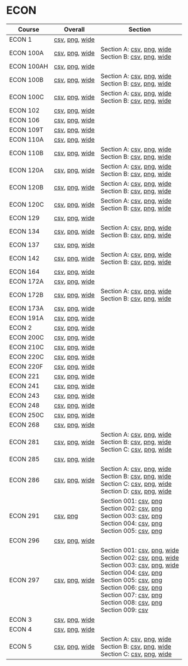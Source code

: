 # ECON

| Course | Overall | Section |
| ------ | ------- | ------- |
| ECON 1 | [csv](https://github.com/UCSD-Historical-Enrollment-Data/2024Spring/blob/main/overall/ECON%201.csv), [png](https://raw.githubusercontent.com/UCSD-Historical-Enrollment-Data/2024Spring/main/plot_overall/ECON%201.png), [wide](https://raw.githubusercontent.com/UCSD-Historical-Enrollment-Data/2024Spring/main/plot_overall_wide/ECON%201.png) |  |
| ECON 100A | [csv](https://github.com/UCSD-Historical-Enrollment-Data/2024Spring/blob/main/overall/ECON%20100A.csv), [png](https://raw.githubusercontent.com/UCSD-Historical-Enrollment-Data/2024Spring/main/plot_overall/ECON%20100A.png), [wide](https://raw.githubusercontent.com/UCSD-Historical-Enrollment-Data/2024Spring/main/plot_overall_wide/ECON%20100A.png) | Section A: [csv](https://github.com/UCSD-Historical-Enrollment-Data/2024Spring/blob/main/section/ECON%20100A_A.csv), [png](https://raw.githubusercontent.com/UCSD-Historical-Enrollment-Data/2024Spring/main/plot_section/ECON%20100A_A.png), [wide](https://raw.githubusercontent.com/UCSD-Historical-Enrollment-Data/2024Spring/main/plot_section_wide/ECON%20100A_A.png)<br>Section B: [csv](https://github.com/UCSD-Historical-Enrollment-Data/2024Spring/blob/main/section/ECON%20100A_B.csv), [png](https://raw.githubusercontent.com/UCSD-Historical-Enrollment-Data/2024Spring/main/plot_section/ECON%20100A_B.png), [wide](https://raw.githubusercontent.com/UCSD-Historical-Enrollment-Data/2024Spring/main/plot_section_wide/ECON%20100A_B.png) |
| ECON 100AH | [csv](https://github.com/UCSD-Historical-Enrollment-Data/2024Spring/blob/main/overall/ECON%20100AH.csv), [png](https://raw.githubusercontent.com/UCSD-Historical-Enrollment-Data/2024Spring/main/plot_overall/ECON%20100AH.png), [wide](https://raw.githubusercontent.com/UCSD-Historical-Enrollment-Data/2024Spring/main/plot_overall_wide/ECON%20100AH.png) |  |
| ECON 100B | [csv](https://github.com/UCSD-Historical-Enrollment-Data/2024Spring/blob/main/overall/ECON%20100B.csv), [png](https://raw.githubusercontent.com/UCSD-Historical-Enrollment-Data/2024Spring/main/plot_overall/ECON%20100B.png), [wide](https://raw.githubusercontent.com/UCSD-Historical-Enrollment-Data/2024Spring/main/plot_overall_wide/ECON%20100B.png) | Section A: [csv](https://github.com/UCSD-Historical-Enrollment-Data/2024Spring/blob/main/section/ECON%20100B_A.csv), [png](https://raw.githubusercontent.com/UCSD-Historical-Enrollment-Data/2024Spring/main/plot_section/ECON%20100B_A.png), [wide](https://raw.githubusercontent.com/UCSD-Historical-Enrollment-Data/2024Spring/main/plot_section_wide/ECON%20100B_A.png)<br>Section B: [csv](https://github.com/UCSD-Historical-Enrollment-Data/2024Spring/blob/main/section/ECON%20100B_B.csv), [png](https://raw.githubusercontent.com/UCSD-Historical-Enrollment-Data/2024Spring/main/plot_section/ECON%20100B_B.png), [wide](https://raw.githubusercontent.com/UCSD-Historical-Enrollment-Data/2024Spring/main/plot_section_wide/ECON%20100B_B.png) |
| ECON 100C | [csv](https://github.com/UCSD-Historical-Enrollment-Data/2024Spring/blob/main/overall/ECON%20100C.csv), [png](https://raw.githubusercontent.com/UCSD-Historical-Enrollment-Data/2024Spring/main/plot_overall/ECON%20100C.png), [wide](https://raw.githubusercontent.com/UCSD-Historical-Enrollment-Data/2024Spring/main/plot_overall_wide/ECON%20100C.png) | Section A: [csv](https://github.com/UCSD-Historical-Enrollment-Data/2024Spring/blob/main/section/ECON%20100C_A.csv), [png](https://raw.githubusercontent.com/UCSD-Historical-Enrollment-Data/2024Spring/main/plot_section/ECON%20100C_A.png), [wide](https://raw.githubusercontent.com/UCSD-Historical-Enrollment-Data/2024Spring/main/plot_section_wide/ECON%20100C_A.png)<br>Section B: [csv](https://github.com/UCSD-Historical-Enrollment-Data/2024Spring/blob/main/section/ECON%20100C_B.csv), [png](https://raw.githubusercontent.com/UCSD-Historical-Enrollment-Data/2024Spring/main/plot_section/ECON%20100C_B.png), [wide](https://raw.githubusercontent.com/UCSD-Historical-Enrollment-Data/2024Spring/main/plot_section_wide/ECON%20100C_B.png) |
| ECON 102 | [csv](https://github.com/UCSD-Historical-Enrollment-Data/2024Spring/blob/main/overall/ECON%20102.csv), [png](https://raw.githubusercontent.com/UCSD-Historical-Enrollment-Data/2024Spring/main/plot_overall/ECON%20102.png), [wide](https://raw.githubusercontent.com/UCSD-Historical-Enrollment-Data/2024Spring/main/plot_overall_wide/ECON%20102.png) |  |
| ECON 106 | [csv](https://github.com/UCSD-Historical-Enrollment-Data/2024Spring/blob/main/overall/ECON%20106.csv), [png](https://raw.githubusercontent.com/UCSD-Historical-Enrollment-Data/2024Spring/main/plot_overall/ECON%20106.png), [wide](https://raw.githubusercontent.com/UCSD-Historical-Enrollment-Data/2024Spring/main/plot_overall_wide/ECON%20106.png) |  |
| ECON 109T | [csv](https://github.com/UCSD-Historical-Enrollment-Data/2024Spring/blob/main/overall/ECON%20109T.csv), [png](https://raw.githubusercontent.com/UCSD-Historical-Enrollment-Data/2024Spring/main/plot_overall/ECON%20109T.png), [wide](https://raw.githubusercontent.com/UCSD-Historical-Enrollment-Data/2024Spring/main/plot_overall_wide/ECON%20109T.png) |  |
| ECON 110A | [csv](https://github.com/UCSD-Historical-Enrollment-Data/2024Spring/blob/main/overall/ECON%20110A.csv), [png](https://raw.githubusercontent.com/UCSD-Historical-Enrollment-Data/2024Spring/main/plot_overall/ECON%20110A.png), [wide](https://raw.githubusercontent.com/UCSD-Historical-Enrollment-Data/2024Spring/main/plot_overall_wide/ECON%20110A.png) |  |
| ECON 110B | [csv](https://github.com/UCSD-Historical-Enrollment-Data/2024Spring/blob/main/overall/ECON%20110B.csv), [png](https://raw.githubusercontent.com/UCSD-Historical-Enrollment-Data/2024Spring/main/plot_overall/ECON%20110B.png), [wide](https://raw.githubusercontent.com/UCSD-Historical-Enrollment-Data/2024Spring/main/plot_overall_wide/ECON%20110B.png) | Section A: [csv](https://github.com/UCSD-Historical-Enrollment-Data/2024Spring/blob/main/section/ECON%20110B_A.csv), [png](https://raw.githubusercontent.com/UCSD-Historical-Enrollment-Data/2024Spring/main/plot_section/ECON%20110B_A.png), [wide](https://raw.githubusercontent.com/UCSD-Historical-Enrollment-Data/2024Spring/main/plot_section_wide/ECON%20110B_A.png)<br>Section B: [csv](https://github.com/UCSD-Historical-Enrollment-Data/2024Spring/blob/main/section/ECON%20110B_B.csv), [png](https://raw.githubusercontent.com/UCSD-Historical-Enrollment-Data/2024Spring/main/plot_section/ECON%20110B_B.png), [wide](https://raw.githubusercontent.com/UCSD-Historical-Enrollment-Data/2024Spring/main/plot_section_wide/ECON%20110B_B.png) |
| ECON 120A | [csv](https://github.com/UCSD-Historical-Enrollment-Data/2024Spring/blob/main/overall/ECON%20120A.csv), [png](https://raw.githubusercontent.com/UCSD-Historical-Enrollment-Data/2024Spring/main/plot_overall/ECON%20120A.png), [wide](https://raw.githubusercontent.com/UCSD-Historical-Enrollment-Data/2024Spring/main/plot_overall_wide/ECON%20120A.png) | Section A: [csv](https://github.com/UCSD-Historical-Enrollment-Data/2024Spring/blob/main/section/ECON%20120A_A.csv), [png](https://raw.githubusercontent.com/UCSD-Historical-Enrollment-Data/2024Spring/main/plot_section/ECON%20120A_A.png), [wide](https://raw.githubusercontent.com/UCSD-Historical-Enrollment-Data/2024Spring/main/plot_section_wide/ECON%20120A_A.png)<br>Section B: [csv](https://github.com/UCSD-Historical-Enrollment-Data/2024Spring/blob/main/section/ECON%20120A_B.csv), [png](https://raw.githubusercontent.com/UCSD-Historical-Enrollment-Data/2024Spring/main/plot_section/ECON%20120A_B.png), [wide](https://raw.githubusercontent.com/UCSD-Historical-Enrollment-Data/2024Spring/main/plot_section_wide/ECON%20120A_B.png) |
| ECON 120B | [csv](https://github.com/UCSD-Historical-Enrollment-Data/2024Spring/blob/main/overall/ECON%20120B.csv), [png](https://raw.githubusercontent.com/UCSD-Historical-Enrollment-Data/2024Spring/main/plot_overall/ECON%20120B.png), [wide](https://raw.githubusercontent.com/UCSD-Historical-Enrollment-Data/2024Spring/main/plot_overall_wide/ECON%20120B.png) | Section A: [csv](https://github.com/UCSD-Historical-Enrollment-Data/2024Spring/blob/main/section/ECON%20120B_A.csv), [png](https://raw.githubusercontent.com/UCSD-Historical-Enrollment-Data/2024Spring/main/plot_section/ECON%20120B_A.png), [wide](https://raw.githubusercontent.com/UCSD-Historical-Enrollment-Data/2024Spring/main/plot_section_wide/ECON%20120B_A.png)<br>Section B: [csv](https://github.com/UCSD-Historical-Enrollment-Data/2024Spring/blob/main/section/ECON%20120B_B.csv), [png](https://raw.githubusercontent.com/UCSD-Historical-Enrollment-Data/2024Spring/main/plot_section/ECON%20120B_B.png), [wide](https://raw.githubusercontent.com/UCSD-Historical-Enrollment-Data/2024Spring/main/plot_section_wide/ECON%20120B_B.png) |
| ECON 120C | [csv](https://github.com/UCSD-Historical-Enrollment-Data/2024Spring/blob/main/overall/ECON%20120C.csv), [png](https://raw.githubusercontent.com/UCSD-Historical-Enrollment-Data/2024Spring/main/plot_overall/ECON%20120C.png), [wide](https://raw.githubusercontent.com/UCSD-Historical-Enrollment-Data/2024Spring/main/plot_overall_wide/ECON%20120C.png) | Section A: [csv](https://github.com/UCSD-Historical-Enrollment-Data/2024Spring/blob/main/section/ECON%20120C_A.csv), [png](https://raw.githubusercontent.com/UCSD-Historical-Enrollment-Data/2024Spring/main/plot_section/ECON%20120C_A.png), [wide](https://raw.githubusercontent.com/UCSD-Historical-Enrollment-Data/2024Spring/main/plot_section_wide/ECON%20120C_A.png)<br>Section B: [csv](https://github.com/UCSD-Historical-Enrollment-Data/2024Spring/blob/main/section/ECON%20120C_B.csv), [png](https://raw.githubusercontent.com/UCSD-Historical-Enrollment-Data/2024Spring/main/plot_section/ECON%20120C_B.png), [wide](https://raw.githubusercontent.com/UCSD-Historical-Enrollment-Data/2024Spring/main/plot_section_wide/ECON%20120C_B.png) |
| ECON 129 | [csv](https://github.com/UCSD-Historical-Enrollment-Data/2024Spring/blob/main/overall/ECON%20129.csv), [png](https://raw.githubusercontent.com/UCSD-Historical-Enrollment-Data/2024Spring/main/plot_overall/ECON%20129.png), [wide](https://raw.githubusercontent.com/UCSD-Historical-Enrollment-Data/2024Spring/main/plot_overall_wide/ECON%20129.png) |  |
| ECON 134 | [csv](https://github.com/UCSD-Historical-Enrollment-Data/2024Spring/blob/main/overall/ECON%20134.csv), [png](https://raw.githubusercontent.com/UCSD-Historical-Enrollment-Data/2024Spring/main/plot_overall/ECON%20134.png), [wide](https://raw.githubusercontent.com/UCSD-Historical-Enrollment-Data/2024Spring/main/plot_overall_wide/ECON%20134.png) | Section A: [csv](https://github.com/UCSD-Historical-Enrollment-Data/2024Spring/blob/main/section/ECON%20134_A.csv), [png](https://raw.githubusercontent.com/UCSD-Historical-Enrollment-Data/2024Spring/main/plot_section/ECON%20134_A.png), [wide](https://raw.githubusercontent.com/UCSD-Historical-Enrollment-Data/2024Spring/main/plot_section_wide/ECON%20134_A.png)<br>Section B: [csv](https://github.com/UCSD-Historical-Enrollment-Data/2024Spring/blob/main/section/ECON%20134_B.csv), [png](https://raw.githubusercontent.com/UCSD-Historical-Enrollment-Data/2024Spring/main/plot_section/ECON%20134_B.png), [wide](https://raw.githubusercontent.com/UCSD-Historical-Enrollment-Data/2024Spring/main/plot_section_wide/ECON%20134_B.png) |
| ECON 137 | [csv](https://github.com/UCSD-Historical-Enrollment-Data/2024Spring/blob/main/overall/ECON%20137.csv), [png](https://raw.githubusercontent.com/UCSD-Historical-Enrollment-Data/2024Spring/main/plot_overall/ECON%20137.png), [wide](https://raw.githubusercontent.com/UCSD-Historical-Enrollment-Data/2024Spring/main/plot_overall_wide/ECON%20137.png) |  |
| ECON 142 | [csv](https://github.com/UCSD-Historical-Enrollment-Data/2024Spring/blob/main/overall/ECON%20142.csv), [png](https://raw.githubusercontent.com/UCSD-Historical-Enrollment-Data/2024Spring/main/plot_overall/ECON%20142.png), [wide](https://raw.githubusercontent.com/UCSD-Historical-Enrollment-Data/2024Spring/main/plot_overall_wide/ECON%20142.png) | Section A: [csv](https://github.com/UCSD-Historical-Enrollment-Data/2024Spring/blob/main/section/ECON%20142_A.csv), [png](https://raw.githubusercontent.com/UCSD-Historical-Enrollment-Data/2024Spring/main/plot_section/ECON%20142_A.png), [wide](https://raw.githubusercontent.com/UCSD-Historical-Enrollment-Data/2024Spring/main/plot_section_wide/ECON%20142_A.png)<br>Section B: [csv](https://github.com/UCSD-Historical-Enrollment-Data/2024Spring/blob/main/section/ECON%20142_B.csv), [png](https://raw.githubusercontent.com/UCSD-Historical-Enrollment-Data/2024Spring/main/plot_section/ECON%20142_B.png), [wide](https://raw.githubusercontent.com/UCSD-Historical-Enrollment-Data/2024Spring/main/plot_section_wide/ECON%20142_B.png) |
| ECON 164 | [csv](https://github.com/UCSD-Historical-Enrollment-Data/2024Spring/blob/main/overall/ECON%20164.csv), [png](https://raw.githubusercontent.com/UCSD-Historical-Enrollment-Data/2024Spring/main/plot_overall/ECON%20164.png), [wide](https://raw.githubusercontent.com/UCSD-Historical-Enrollment-Data/2024Spring/main/plot_overall_wide/ECON%20164.png) |  |
| ECON 172A | [csv](https://github.com/UCSD-Historical-Enrollment-Data/2024Spring/blob/main/overall/ECON%20172A.csv), [png](https://raw.githubusercontent.com/UCSD-Historical-Enrollment-Data/2024Spring/main/plot_overall/ECON%20172A.png), [wide](https://raw.githubusercontent.com/UCSD-Historical-Enrollment-Data/2024Spring/main/plot_overall_wide/ECON%20172A.png) |  |
| ECON 172B | [csv](https://github.com/UCSD-Historical-Enrollment-Data/2024Spring/blob/main/overall/ECON%20172B.csv), [png](https://raw.githubusercontent.com/UCSD-Historical-Enrollment-Data/2024Spring/main/plot_overall/ECON%20172B.png), [wide](https://raw.githubusercontent.com/UCSD-Historical-Enrollment-Data/2024Spring/main/plot_overall_wide/ECON%20172B.png) | Section A: [csv](https://github.com/UCSD-Historical-Enrollment-Data/2024Spring/blob/main/section/ECON%20172B_A.csv), [png](https://raw.githubusercontent.com/UCSD-Historical-Enrollment-Data/2024Spring/main/plot_section/ECON%20172B_A.png), [wide](https://raw.githubusercontent.com/UCSD-Historical-Enrollment-Data/2024Spring/main/plot_section_wide/ECON%20172B_A.png)<br>Section B: [csv](https://github.com/UCSD-Historical-Enrollment-Data/2024Spring/blob/main/section/ECON%20172B_B.csv), [png](https://raw.githubusercontent.com/UCSD-Historical-Enrollment-Data/2024Spring/main/plot_section/ECON%20172B_B.png), [wide](https://raw.githubusercontent.com/UCSD-Historical-Enrollment-Data/2024Spring/main/plot_section_wide/ECON%20172B_B.png) |
| ECON 173A | [csv](https://github.com/UCSD-Historical-Enrollment-Data/2024Spring/blob/main/overall/ECON%20173A.csv), [png](https://raw.githubusercontent.com/UCSD-Historical-Enrollment-Data/2024Spring/main/plot_overall/ECON%20173A.png), [wide](https://raw.githubusercontent.com/UCSD-Historical-Enrollment-Data/2024Spring/main/plot_overall_wide/ECON%20173A.png) |  |
| ECON 191A | [csv](https://github.com/UCSD-Historical-Enrollment-Data/2024Spring/blob/main/overall/ECON%20191A.csv), [png](https://raw.githubusercontent.com/UCSD-Historical-Enrollment-Data/2024Spring/main/plot_overall/ECON%20191A.png), [wide](https://raw.githubusercontent.com/UCSD-Historical-Enrollment-Data/2024Spring/main/plot_overall_wide/ECON%20191A.png) |  |
| ECON 2 | [csv](https://github.com/UCSD-Historical-Enrollment-Data/2024Spring/blob/main/overall/ECON%202.csv), [png](https://raw.githubusercontent.com/UCSD-Historical-Enrollment-Data/2024Spring/main/plot_overall/ECON%202.png), [wide](https://raw.githubusercontent.com/UCSD-Historical-Enrollment-Data/2024Spring/main/plot_overall_wide/ECON%202.png) |  |
| ECON 200C | [csv](https://github.com/UCSD-Historical-Enrollment-Data/2024Spring/blob/main/overall/ECON%20200C.csv), [png](https://raw.githubusercontent.com/UCSD-Historical-Enrollment-Data/2024Spring/main/plot_overall/ECON%20200C.png), [wide](https://raw.githubusercontent.com/UCSD-Historical-Enrollment-Data/2024Spring/main/plot_overall_wide/ECON%20200C.png) |  |
| ECON 210C | [csv](https://github.com/UCSD-Historical-Enrollment-Data/2024Spring/blob/main/overall/ECON%20210C.csv), [png](https://raw.githubusercontent.com/UCSD-Historical-Enrollment-Data/2024Spring/main/plot_overall/ECON%20210C.png), [wide](https://raw.githubusercontent.com/UCSD-Historical-Enrollment-Data/2024Spring/main/plot_overall_wide/ECON%20210C.png) |  |
| ECON 220C | [csv](https://github.com/UCSD-Historical-Enrollment-Data/2024Spring/blob/main/overall/ECON%20220C.csv), [png](https://raw.githubusercontent.com/UCSD-Historical-Enrollment-Data/2024Spring/main/plot_overall/ECON%20220C.png), [wide](https://raw.githubusercontent.com/UCSD-Historical-Enrollment-Data/2024Spring/main/plot_overall_wide/ECON%20220C.png) |  |
| ECON 220F | [csv](https://github.com/UCSD-Historical-Enrollment-Data/2024Spring/blob/main/overall/ECON%20220F.csv), [png](https://raw.githubusercontent.com/UCSD-Historical-Enrollment-Data/2024Spring/main/plot_overall/ECON%20220F.png), [wide](https://raw.githubusercontent.com/UCSD-Historical-Enrollment-Data/2024Spring/main/plot_overall_wide/ECON%20220F.png) |  |
| ECON 221 | [csv](https://github.com/UCSD-Historical-Enrollment-Data/2024Spring/blob/main/overall/ECON%20221.csv), [png](https://raw.githubusercontent.com/UCSD-Historical-Enrollment-Data/2024Spring/main/plot_overall/ECON%20221.png), [wide](https://raw.githubusercontent.com/UCSD-Historical-Enrollment-Data/2024Spring/main/plot_overall_wide/ECON%20221.png) |  |
| ECON 241 | [csv](https://github.com/UCSD-Historical-Enrollment-Data/2024Spring/blob/main/overall/ECON%20241.csv), [png](https://raw.githubusercontent.com/UCSD-Historical-Enrollment-Data/2024Spring/main/plot_overall/ECON%20241.png), [wide](https://raw.githubusercontent.com/UCSD-Historical-Enrollment-Data/2024Spring/main/plot_overall_wide/ECON%20241.png) |  |
| ECON 243 | [csv](https://github.com/UCSD-Historical-Enrollment-Data/2024Spring/blob/main/overall/ECON%20243.csv), [png](https://raw.githubusercontent.com/UCSD-Historical-Enrollment-Data/2024Spring/main/plot_overall/ECON%20243.png), [wide](https://raw.githubusercontent.com/UCSD-Historical-Enrollment-Data/2024Spring/main/plot_overall_wide/ECON%20243.png) |  |
| ECON 248 | [csv](https://github.com/UCSD-Historical-Enrollment-Data/2024Spring/blob/main/overall/ECON%20248.csv), [png](https://raw.githubusercontent.com/UCSD-Historical-Enrollment-Data/2024Spring/main/plot_overall/ECON%20248.png), [wide](https://raw.githubusercontent.com/UCSD-Historical-Enrollment-Data/2024Spring/main/plot_overall_wide/ECON%20248.png) |  |
| ECON 250C | [csv](https://github.com/UCSD-Historical-Enrollment-Data/2024Spring/blob/main/overall/ECON%20250C.csv), [png](https://raw.githubusercontent.com/UCSD-Historical-Enrollment-Data/2024Spring/main/plot_overall/ECON%20250C.png), [wide](https://raw.githubusercontent.com/UCSD-Historical-Enrollment-Data/2024Spring/main/plot_overall_wide/ECON%20250C.png) |  |
| ECON 268 | [csv](https://github.com/UCSD-Historical-Enrollment-Data/2024Spring/blob/main/overall/ECON%20268.csv), [png](https://raw.githubusercontent.com/UCSD-Historical-Enrollment-Data/2024Spring/main/plot_overall/ECON%20268.png), [wide](https://raw.githubusercontent.com/UCSD-Historical-Enrollment-Data/2024Spring/main/plot_overall_wide/ECON%20268.png) |  |
| ECON 281 | [csv](https://github.com/UCSD-Historical-Enrollment-Data/2024Spring/blob/main/overall/ECON%20281.csv), [png](https://raw.githubusercontent.com/UCSD-Historical-Enrollment-Data/2024Spring/main/plot_overall/ECON%20281.png), [wide](https://raw.githubusercontent.com/UCSD-Historical-Enrollment-Data/2024Spring/main/plot_overall_wide/ECON%20281.png) | Section A: [csv](https://github.com/UCSD-Historical-Enrollment-Data/2024Spring/blob/main/section/ECON%20281_A.csv), [png](https://raw.githubusercontent.com/UCSD-Historical-Enrollment-Data/2024Spring/main/plot_section/ECON%20281_A.png), [wide](https://raw.githubusercontent.com/UCSD-Historical-Enrollment-Data/2024Spring/main/plot_section_wide/ECON%20281_A.png)<br>Section B: [csv](https://github.com/UCSD-Historical-Enrollment-Data/2024Spring/blob/main/section/ECON%20281_B.csv), [png](https://raw.githubusercontent.com/UCSD-Historical-Enrollment-Data/2024Spring/main/plot_section/ECON%20281_B.png), [wide](https://raw.githubusercontent.com/UCSD-Historical-Enrollment-Data/2024Spring/main/plot_section_wide/ECON%20281_B.png)<br>Section C: [csv](https://github.com/UCSD-Historical-Enrollment-Data/2024Spring/blob/main/section/ECON%20281_C.csv), [png](https://raw.githubusercontent.com/UCSD-Historical-Enrollment-Data/2024Spring/main/plot_section/ECON%20281_C.png), [wide](https://raw.githubusercontent.com/UCSD-Historical-Enrollment-Data/2024Spring/main/plot_section_wide/ECON%20281_C.png) |
| ECON 285 | [csv](https://github.com/UCSD-Historical-Enrollment-Data/2024Spring/blob/main/overall/ECON%20285.csv), [png](https://raw.githubusercontent.com/UCSD-Historical-Enrollment-Data/2024Spring/main/plot_overall/ECON%20285.png), [wide](https://raw.githubusercontent.com/UCSD-Historical-Enrollment-Data/2024Spring/main/plot_overall_wide/ECON%20285.png) |  |
| ECON 286 | [csv](https://github.com/UCSD-Historical-Enrollment-Data/2024Spring/blob/main/overall/ECON%20286.csv), [png](https://raw.githubusercontent.com/UCSD-Historical-Enrollment-Data/2024Spring/main/plot_overall/ECON%20286.png), [wide](https://raw.githubusercontent.com/UCSD-Historical-Enrollment-Data/2024Spring/main/plot_overall_wide/ECON%20286.png) | Section A: [csv](https://github.com/UCSD-Historical-Enrollment-Data/2024Spring/blob/main/section/ECON%20286_A.csv), [png](https://raw.githubusercontent.com/UCSD-Historical-Enrollment-Data/2024Spring/main/plot_section/ECON%20286_A.png), [wide](https://raw.githubusercontent.com/UCSD-Historical-Enrollment-Data/2024Spring/main/plot_section_wide/ECON%20286_A.png)<br>Section B: [csv](https://github.com/UCSD-Historical-Enrollment-Data/2024Spring/blob/main/section/ECON%20286_B.csv), [png](https://raw.githubusercontent.com/UCSD-Historical-Enrollment-Data/2024Spring/main/plot_section/ECON%20286_B.png), [wide](https://raw.githubusercontent.com/UCSD-Historical-Enrollment-Data/2024Spring/main/plot_section_wide/ECON%20286_B.png)<br>Section C: [csv](https://github.com/UCSD-Historical-Enrollment-Data/2024Spring/blob/main/section/ECON%20286_C.csv), [png](https://raw.githubusercontent.com/UCSD-Historical-Enrollment-Data/2024Spring/main/plot_section/ECON%20286_C.png), [wide](https://raw.githubusercontent.com/UCSD-Historical-Enrollment-Data/2024Spring/main/plot_section_wide/ECON%20286_C.png)<br>Section D: [csv](https://github.com/UCSD-Historical-Enrollment-Data/2024Spring/blob/main/section/ECON%20286_D.csv), [png](https://raw.githubusercontent.com/UCSD-Historical-Enrollment-Data/2024Spring/main/plot_section/ECON%20286_D.png), [wide](https://raw.githubusercontent.com/UCSD-Historical-Enrollment-Data/2024Spring/main/plot_section_wide/ECON%20286_D.png) |
| ECON 291 | [csv](https://github.com/UCSD-Historical-Enrollment-Data/2024Spring/blob/main/overall/ECON%20291.csv), [png](https://raw.githubusercontent.com/UCSD-Historical-Enrollment-Data/2024Spring/main/plot_overall/ECON%20291.png) | Section 001: [csv](https://github.com/UCSD-Historical-Enrollment-Data/2024Spring/blob/main/section/ECON%20291_001.csv), [png](https://raw.githubusercontent.com/UCSD-Historical-Enrollment-Data/2024Spring/main/plot_section/ECON%20291_001.png)<br>Section 002: [csv](https://github.com/UCSD-Historical-Enrollment-Data/2024Spring/blob/main/section/ECON%20291_002.csv), [png](https://raw.githubusercontent.com/UCSD-Historical-Enrollment-Data/2024Spring/main/plot_section/ECON%20291_002.png)<br>Section 003: [csv](https://github.com/UCSD-Historical-Enrollment-Data/2024Spring/blob/main/section/ECON%20291_003.csv), [png](https://raw.githubusercontent.com/UCSD-Historical-Enrollment-Data/2024Spring/main/plot_section/ECON%20291_003.png)<br>Section 004: [csv](https://github.com/UCSD-Historical-Enrollment-Data/2024Spring/blob/main/section/ECON%20291_004.csv), [png](https://raw.githubusercontent.com/UCSD-Historical-Enrollment-Data/2024Spring/main/plot_section/ECON%20291_004.png)<br>Section 005: [csv](https://github.com/UCSD-Historical-Enrollment-Data/2024Spring/blob/main/section/ECON%20291_005.csv), [png](https://raw.githubusercontent.com/UCSD-Historical-Enrollment-Data/2024Spring/main/plot_section/ECON%20291_005.png) |
| ECON 296 | [csv](https://github.com/UCSD-Historical-Enrollment-Data/2024Spring/blob/main/overall/ECON%20296.csv), [png](https://raw.githubusercontent.com/UCSD-Historical-Enrollment-Data/2024Spring/main/plot_overall/ECON%20296.png), [wide](https://raw.githubusercontent.com/UCSD-Historical-Enrollment-Data/2024Spring/main/plot_overall_wide/ECON%20296.png) |  |
| ECON 297 | [csv](https://github.com/UCSD-Historical-Enrollment-Data/2024Spring/blob/main/overall/ECON%20297.csv), [png](https://raw.githubusercontent.com/UCSD-Historical-Enrollment-Data/2024Spring/main/plot_overall/ECON%20297.png), [wide](https://raw.githubusercontent.com/UCSD-Historical-Enrollment-Data/2024Spring/main/plot_overall_wide/ECON%20297.png) | Section 001: [csv](https://github.com/UCSD-Historical-Enrollment-Data/2024Spring/blob/main/section/ECON%20297_001.csv), [png](https://raw.githubusercontent.com/UCSD-Historical-Enrollment-Data/2024Spring/main/plot_section/ECON%20297_001.png), [wide](https://raw.githubusercontent.com/UCSD-Historical-Enrollment-Data/2024Spring/main/plot_section_wide/ECON%20297_001.png)<br>Section 002: [csv](https://github.com/UCSD-Historical-Enrollment-Data/2024Spring/blob/main/section/ECON%20297_002.csv), [png](https://raw.githubusercontent.com/UCSD-Historical-Enrollment-Data/2024Spring/main/plot_section/ECON%20297_002.png), [wide](https://raw.githubusercontent.com/UCSD-Historical-Enrollment-Data/2024Spring/main/plot_section_wide/ECON%20297_002.png)<br>Section 003: [csv](https://github.com/UCSD-Historical-Enrollment-Data/2024Spring/blob/main/section/ECON%20297_003.csv), [png](https://raw.githubusercontent.com/UCSD-Historical-Enrollment-Data/2024Spring/main/plot_section/ECON%20297_003.png), [wide](https://raw.githubusercontent.com/UCSD-Historical-Enrollment-Data/2024Spring/main/plot_section_wide/ECON%20297_003.png)<br>Section 004: [csv](https://github.com/UCSD-Historical-Enrollment-Data/2024Spring/blob/main/section/ECON%20297_004.csv), [png](https://raw.githubusercontent.com/UCSD-Historical-Enrollment-Data/2024Spring/main/plot_section/ECON%20297_004.png)<br>Section 005: [csv](https://github.com/UCSD-Historical-Enrollment-Data/2024Spring/blob/main/section/ECON%20297_005.csv), [png](https://raw.githubusercontent.com/UCSD-Historical-Enrollment-Data/2024Spring/main/plot_section/ECON%20297_005.png)<br>Section 006: [csv](https://github.com/UCSD-Historical-Enrollment-Data/2024Spring/blob/main/section/ECON%20297_006.csv), [png](https://raw.githubusercontent.com/UCSD-Historical-Enrollment-Data/2024Spring/main/plot_section/ECON%20297_006.png)<br>Section 007: [csv](https://github.com/UCSD-Historical-Enrollment-Data/2024Spring/blob/main/section/ECON%20297_007.csv), [png](https://raw.githubusercontent.com/UCSD-Historical-Enrollment-Data/2024Spring/main/plot_section/ECON%20297_007.png)<br>Section 008: [csv](https://github.com/UCSD-Historical-Enrollment-Data/2024Spring/blob/main/section/ECON%20297_008.csv), [png](https://raw.githubusercontent.com/UCSD-Historical-Enrollment-Data/2024Spring/main/plot_section/ECON%20297_008.png)<br>Section 009: [csv](https://github.com/UCSD-Historical-Enrollment-Data/2024Spring/blob/main/section/ECON%20297_009.csv) |
| ECON 3 | [csv](https://github.com/UCSD-Historical-Enrollment-Data/2024Spring/blob/main/overall/ECON%203.csv), [png](https://raw.githubusercontent.com/UCSD-Historical-Enrollment-Data/2024Spring/main/plot_overall/ECON%203.png), [wide](https://raw.githubusercontent.com/UCSD-Historical-Enrollment-Data/2024Spring/main/plot_overall_wide/ECON%203.png) |  |
| ECON 4 | [csv](https://github.com/UCSD-Historical-Enrollment-Data/2024Spring/blob/main/overall/ECON%204.csv), [png](https://raw.githubusercontent.com/UCSD-Historical-Enrollment-Data/2024Spring/main/plot_overall/ECON%204.png), [wide](https://raw.githubusercontent.com/UCSD-Historical-Enrollment-Data/2024Spring/main/plot_overall_wide/ECON%204.png) |  |
| ECON 5 | [csv](https://github.com/UCSD-Historical-Enrollment-Data/2024Spring/blob/main/overall/ECON%205.csv), [png](https://raw.githubusercontent.com/UCSD-Historical-Enrollment-Data/2024Spring/main/plot_overall/ECON%205.png), [wide](https://raw.githubusercontent.com/UCSD-Historical-Enrollment-Data/2024Spring/main/plot_overall_wide/ECON%205.png) | Section A: [csv](https://github.com/UCSD-Historical-Enrollment-Data/2024Spring/blob/main/section/ECON%205_A.csv), [png](https://raw.githubusercontent.com/UCSD-Historical-Enrollment-Data/2024Spring/main/plot_section/ECON%205_A.png), [wide](https://raw.githubusercontent.com/UCSD-Historical-Enrollment-Data/2024Spring/main/plot_section_wide/ECON%205_A.png)<br>Section B: [csv](https://github.com/UCSD-Historical-Enrollment-Data/2024Spring/blob/main/section/ECON%205_B.csv), [png](https://raw.githubusercontent.com/UCSD-Historical-Enrollment-Data/2024Spring/main/plot_section/ECON%205_B.png), [wide](https://raw.githubusercontent.com/UCSD-Historical-Enrollment-Data/2024Spring/main/plot_section_wide/ECON%205_B.png)<br>Section C: [csv](https://github.com/UCSD-Historical-Enrollment-Data/2024Spring/blob/main/section/ECON%205_C.csv), [png](https://raw.githubusercontent.com/UCSD-Historical-Enrollment-Data/2024Spring/main/plot_section/ECON%205_C.png), [wide](https://raw.githubusercontent.com/UCSD-Historical-Enrollment-Data/2024Spring/main/plot_section_wide/ECON%205_C.png) |
